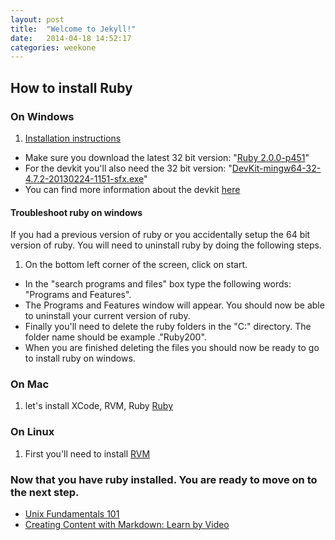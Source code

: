 ```yaml
---
layout: post
title:  "Welcome to Jekyll!"
date:   2014-04-18 14:52:17
categories: weekone
---
```


## How to install Ruby

### On Windows
1. [Installation instructions](https://forwardhq.com/support/installing-ruby-windows)
+ Make sure you download the latest 32 bit version: "[Ruby 2.0.0-p451](http://dl.bintray.com/oneclick/rubyinstaller/ruby-2.0.0-p451-i386-mingw32.7z?direct)"
+ For the devkit you'll also need the 32 bit version: "[DevKit-mingw64-32-4.7.2-20130224-1151-sfx.exe](http://cdn.rubyinstaller.org/archives/devkits/DevKit-mingw64-32-4.7.2-20130224-1151-sfx.exe)"
+ You can find more information about the devkit [here](https://github.com/oneclick/rubyinstaller/wiki/Development-Kit)

#### Troubleshoot ruby on windows
If you had a previous version of ruby or you accidentally setup the 64 bit version of ruby. You will need to uninstall ruby by doing the following steps.

1. On the bottom left corner of the screen, click on start.
+ In the "search programs and files" box type the following words: "Programs and Features".
+ The Programs and Features window will appear. You should now be able to uninstall your current version of ruby.
+ Finally you'll need to delete the ruby folders in the "C:\" directory. The folder name should be example ."Ruby200".
+ When you are finished deleting the files you should now be ready to go to install ruby on windows.

### On Mac
1. let's install XCode, RVM, Ruby [Ruby](https://www.youtube.com/watch?v=THG3BKy6JEI)

### On Linux
1. First you'll need to install [RVM](https://www.youtube.com/watch?v=ScoT5dvZtCg)

### Now that you have ruby installed. You are ready to move on to the next step.
+ [Unix Fundamentals 101](http://techbus.safaribooksonline.com/video/operating-systems-and-server-administration/unix/9781449372514)
+ [Creating Content with Markdown: Learn by Video](http://techbus.safaribooksonline.com/video/web-design-and-development/9780133837629)


